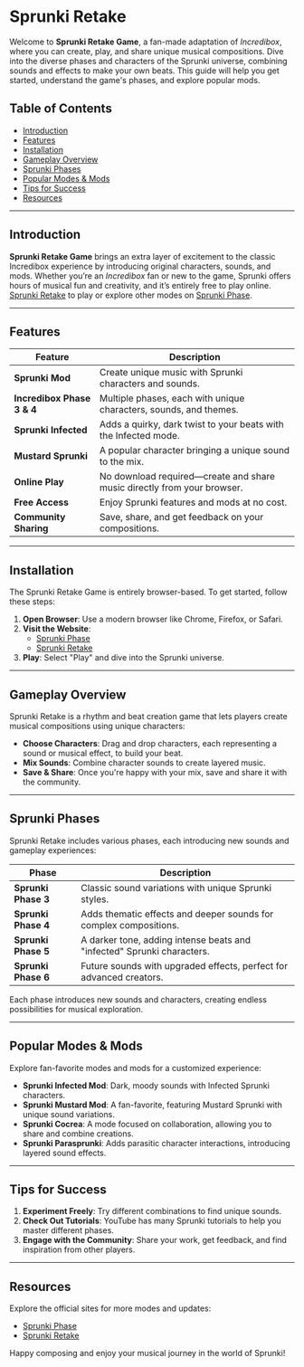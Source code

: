 # Sprunki Retake

Welcome to **Sprunki Retake Game**, a fan-made adaptation of *Incredibox*, where you can create, play, and share unique musical compositions. Dive into the diverse phases and characters of the Sprunki universe, combining sounds and effects to make your own beats. This guide will help you get started, understand the game's phases, and explore popular mods.

## Table of Contents
- [Introduction](#introduction)
- [Features](#features)
- [Installation](#installation)
- [Gameplay Overview](#gameplay-overview)
- [Sprunki Phases](#sprunki-phases)
- [Popular Modes & Mods](#popular-modes--mods)
- [Tips for Success](#tips-for-success)
- [Resources](#resources)

---

## Introduction

**Sprunki Retake Game** brings an extra layer of excitement to the classic Incredibox experience by introducing original characters, sounds, and mods. Whether you’re an *Incredibox* fan or new to the game, Sprunki offers hours of musical fun and creativity, and it’s entirely free to play online. [Sprunki Retake](https://sprunkiretake.online/) to play or explore other modes on [Sprunki Phase](https://sprunki-phase.online/sprunki-retake).

---

## Features

| Feature                  | Description                                                                                    |
|--------------------------|------------------------------------------------------------------------------------------------|
| **Sprunki Mod**          | Create unique music with Sprunki characters and sounds.                                        |
| **Incredibox Phase 3 & 4** | Multiple phases, each with unique characters, sounds, and themes.                             |
| **Sprunki Infected**     | Adds a quirky, dark twist to your beats with the Infected mode.                                |
| **Mustard Sprunki**      | A popular character bringing a unique sound to the mix.                                        |
| **Online Play**          | No download required—create and share music directly from your browser.                        |
| **Free Access**          | Enjoy Sprunki features and mods at no cost.                                                    |
| **Community Sharing**    | Save, share, and get feedback on your compositions.                                            |

---

## Installation

The Sprunki Retake Game is entirely browser-based. To get started, follow these steps:

1. **Open Browser**: Use a modern browser like Chrome, Firefox, or Safari.
2. **Visit the Website**:
   - [Sprunki Phase](https://sprunki-phase.online/sprunki-retake)
   - [Sprunki Retake](https://sprunkiretake.online/)
3. **Play**: Select "Play" and dive into the Sprunki universe.

---

## Gameplay Overview

Sprunki Retake is a rhythm and beat creation game that lets players create musical compositions using unique characters:

- **Choose Characters**: Drag and drop characters, each representing a sound or musical effect, to build your beat.
- **Mix Sounds**: Combine character sounds to create layered music.
- **Save & Share**: Once you're happy with your mix, save and share it with the community.

---

## Sprunki Phases

Sprunki Retake includes various phases, each introducing new sounds and gameplay experiences:

| Phase           | Description                                                                                             |
|-----------------|---------------------------------------------------------------------------------------------------------|
| **Sprunki Phase 3** | Classic sound variations with unique Sprunki styles.                                                 |
| **Sprunki Phase 4** | Adds thematic effects and deeper sounds for complex compositions.                                   |
| **Sprunki Phase 5** | A darker tone, adding intense beats and "infected" Sprunki characters.                              |
| **Sprunki Phase 6** | Future sounds with upgraded effects, perfect for advanced creators.                                |

Each phase introduces new sounds and characters, creating endless possibilities for musical exploration.

---

## Popular Modes & Mods

Explore fan-favorite modes and mods for a customized experience:

- **Sprunki Infected Mod**: Dark, moody sounds with Infected Sprunki characters.
- **Sprunki Mustard Mod**: A fan-favorite, featuring Mustard Sprunki with unique sound variations.
- **Sprunki Cocrea**: A mode focused on collaboration, allowing you to share and combine creations.
- **Sprunki Parasprunki**: Adds parasitic character interactions, introducing layered sound effects.

---

## Tips for Success

1. **Experiment Freely**: Try different combinations to find unique sounds.
2. **Check Out Tutorials**: YouTube has many Sprunki tutorials to help you master different phases.
3. **Engage with the Community**: Share your work, get feedback, and find inspiration from other players.

---

## Resources

Explore the official sites for more modes and updates:

- [Sprunki Phase](https://sprunki-phase.online/sprunki-retake)
- [Sprunki Retake](https://sprunkiretake.online/)

Happy composing and enjoy your musical journey in the world of Sprunki!
